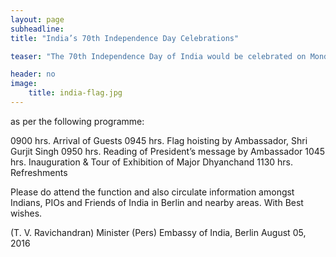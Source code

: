 ```yaml
---
layout: page
subheadline:
title: "India’s 70th Independence Day Celebrations"

teaser: "The 70th Independence Day of India would be celebrated on Monday, August 15, 2016 at the Embassy of India, Tiergarternstr. 17, 10785 Berlin,"

header: no
image:
    title: india-flag.jpg
---
```


as per the following programme:

0900 hrs.    Arrival of Guests
0945 hrs.    Flag hoisting by Ambassador, Shri Gurjit Singh
0950 hrs.    Reading of President’s message by Ambassador
1045 hrs.    Inauguration & Tour of Exhibition of Major Dhyanchand
1130 hrs.    Refreshments

Please do attend the function and also circulate information amongst Indians, PIOs and Friends of India in Berlin and nearby areas.
With Best wishes.

(T. V. Ravichandran)
Minister (Pers)
Embassy of India, Berlin
August 05, 2016